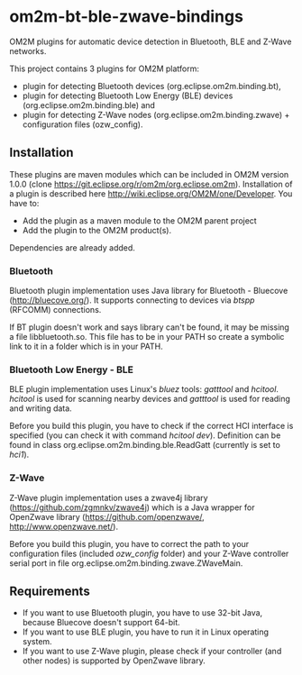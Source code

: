 # om2m-bt-ble-zwave-bindings
OM2M plugins for automatic device detection in Bluetooth, BLE and Z-Wave networks.

This project contains 3 plugins for OM2M platform:
* plugin for detecting Bluetooth devices (org.eclipse.om2m.binding.bt),
* plugin for detecting Bluetooth Low Energy (BLE) devices (org.eclipse.om2m.binding.ble) and
* plugin for detecting Z-Wave nodes (org.eclipse.om2m.binding.zwave) + configuration files (ozw_config).

## Installation
These plugins are maven modules which can be included in OM2M version 1.0.0 (clone https://git.eclipse.org/r/om2m/org.eclipse.om2m).
Installation of a plugin is described here http://wiki.eclipse.org/OM2M/one/Developer. You have to:
* Add the plugin as a maven module to the OM2M parent project
* Add the plugin to the OM2M product(s).

Dependencies are already added.

### Bluetooth
Bluetooth plugin implementation uses Java library for Bluetooth - Bluecove (http://bluecove.org/).
It supports connecting to devices via *btspp* (RFCOMM) connections.

If BT plugin doesn't work and says library can't be found, it may be missing a file libbluetooth.so. This file has to be in your PATH so create a symbolic link to it in a folder which is in your PATH.


### Bluetooth Low Energy - BLE
BLE plugin implementation uses Linux's *bluez* tools: *gatttool* and *hcitool*.
*hcitool* is used for scanning nearby devices and *gatttool* is used for reading and writing data.

Before you build this plugin, you have to check if the correct HCI interface is specified (you can check it with command *hcitool dev*). Definition can be found in class org.eclipse.om2m.binding.ble.ReadGatt (currently is set to *hci1*).

### Z-Wave
Z-Wave plugin implementation uses a zwave4j library (https://github.com/zgmnkv/zwave4j) which is a Java wrapper for OpenZwave library (https://github.com/openzwave/, http://www.openzwave.net/).

Before you build this plugin, you have to correct the path to your configuration files (included *ozw_config* folder) and your Z-Wave controller serial port in file org.eclipse.om2m.binding.zwave.ZWaveMain.

## Requirements
* If you want to use Bluetooth plugin, you have to use 32-bit Java, because Bluecove doesn't support 64-bit.
* If you want to use BLE plugin, you have to run it in Linux operating system.
* If you want to use Z-Wave plugin, please check if your controller (and other nodes) is supported by OpenZwave library.


